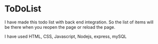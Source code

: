 # ToDoList

I have made this todo list with back end integration. So the list of items will be there when you reopen the page or reload the page.

I have used HTML, CSS, Javascript, Nodejs, express, mySQL
